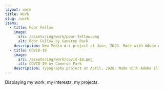 ```yaml
---
layout: work
title: Work
slug: /work
items:
  - title: Poor Fellow
    image:
      src: /assets/img/work/poor-fellow.png
      alt: Poor Fellow by Cameron Park
    description: New Media Art project at June, 2020. Made with Adobe Aero, Unity, and Fusion 360. Displayed in Gangnam-gu, Seoul, South Korea. | 'Wanderers in urban area.'
  - title: COVID-19
    image:
      src: /assets/img/work/covid-19.png
      alt: COVID-19 by Cameron Park
    description: Typography project at April, 2020. Made with Adobe Illustrator. | 'This is the world we live in.'
---
```


Displaying my work, my interests, my projects.
<br />
<br />

